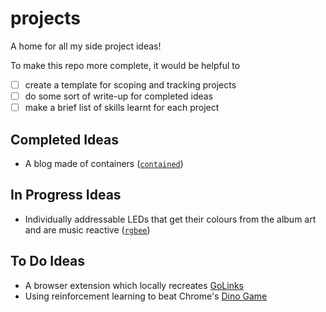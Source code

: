 # projects

A home for all my side project ideas!

To make this repo more complete, it would be helpful to

- [ ] create a template for scoping and tracking projects
- [ ] do some sort of write-up for completed ideas
- [ ] make a brief list of skills learnt for each project

## Completed Ideas

- A blog made of containers ([`contained`](https://github.com/leoriviera/contained))

## In Progress Ideas

- Individually addressable LEDs that get their colours from the album art and are music reactive ([`rgbee`](https://github.com/leoriviera/rgbee))

## To Do Ideas

- A browser extension which locally recreates [GoLinks](https://www.golinks.io/)
- Using reinforcement learning to beat Chrome's [Dino Game](chrome://dino)
